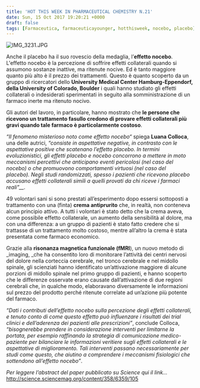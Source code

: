 ```yaml
---
title: 'HOT THIS WEEK IN PHARMACEUTICAL CHEMISTRY N.21'
date: Sun, 15 Oct 2017 19:20:21 +0000
draft: false
tags: [Farmaceutica, farmaceuticayounger, hotthisweek, nocebo, placebo]
---
```


![IMG_3231.JPG](https://silviavernotico.files.wordpress.com/2017/10/img_3231.jpg)

Anche il placebo ha il suo rovescio della medaglia, l’**effetto nocebo**. L'effetto nocebo è la percezione di soffrire effetti collaterali quando si assumono sostanze inattive, ma ritenute nocive. Ed è tanto maggiore quanto più alto è il prezzo dei trattamenti. Questo è quanto scoperto da un gruppo di ricercatori dello **University Medical Center Hamburg-Eppendorf, della University of Colorado, Boulder** i quali hanno studiato gli effetti collaterali o indesiderati sperimentati in seguito alla somministrazione di un farmaco inerte ma ritenuto nocivo.

Gli autori del lavoro, in particolare, hanno mostrato che **le persone che ricevono un trattamento fasullo credono di provare effetti collaterali più gravi quando tale farmaco è particolarmente costoso**.

_“Il fenomeno misterioso noto come effetto nocebo“_ spiega **Luana Colloca**, una delle autrici, _“consiste in aspettative negative, in contrasto con le aspettative positive che scatenano l’effetto placebo. In termini evoluzionistici, gli effetti placebo e nocebo concorrono a mettere in moto meccanismi percettivi che anticipano eventi pericolosi (nel caso del nocebo) o che promuovono comportamenti virtuosi (nel caso del placebo). Negli studi randomizzati, spesso i pazienti che ricevono placebo accusano effetti collaterali simili a quelli provati da chi riceve i farmaci reali”__._

49 volontari sani si sono prestati all’esperimento dopo essersi sottoposti a trattamento con una (finta) **crema antiprurito** che, in realtà, non conteneva alcun principio attivo. A tutti i volontari è stato detto che la crema aveva, come possibile effetto collaterale, un aumento della sensibilità al dolore, ma con una differenza: a un gruppo di pazienti è stato fatto credere che si trattasse di un trattamento molto costoso, mentre all’altro la crema è stata presentata come farmaco economico.

Grazie alla **risonanza magnetica funzionale (fMRI**), un nuovo metodo di _imaging, _che ha consentito loro di monitorare l’attività dei centri nervosi del dolore nella corteccia cerebrale, nel tronco cerebrale e nel midollo spinale, gli scienziati hanno identificato un’attivazione maggiore di alcune porzioni di midollo spinale nel primo gruppo di pazienti, e hanno scoperto che le differenze osservate erano causate dall’attivazione di due regioni cerebrali che, in qualche modo, elaboravano diversamente le informazioni sul prezzo del prodotto perché ritenute correlate ad un’azione più potente del farmaco.

_“Dati i contributi dell’effetto nocebo sulla percezione degli effetti collaterali, e tenuto conto di come questo effetto può influenzare i risultati dei trial clinici e dell’aderenza dei pazienti alle prescrizioni”_, conclude Colloca, _“bisognerebbe prendere in considerazione interventi per limitarne la portata, per esempio raffinando la strategia di comunicazione medico-paziente per bilanciare le informazioni veritiere sugli effetti collaterali e le aspettative di miglioramento. Tali interventi passano necessariamente per studi come questo, che aiutino a comprendere i meccanismi fisiologici che sottendono all’effetto nocebo”_.

_Per leggere l’abstract del paper pubblicato su Science qui il link…_ http://science.sciencemag.org/content/358/6359/105